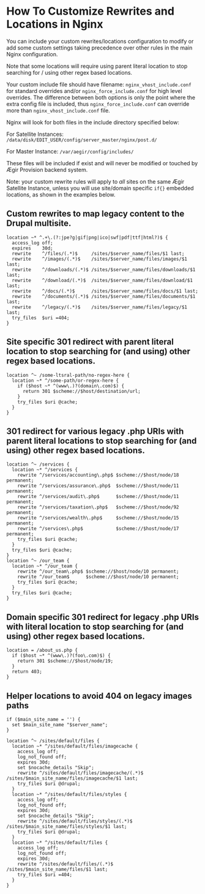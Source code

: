 
# How To Customize Rewrites and Locations in Nginx

You can include your custom rewrites/locations configuration to modify or add some custom settings taking precedence over other rules in the main Nginx configuration.

Note that some locations will require using parent literal location to stop searching for / using other regex based locations.

Your custom include file should have filename: `nginx_vhost_include.conf` for standard overrides and/or `nginx_force_include.conf` for high level overrides. The difference between both options is only the point where the extra config file is included, thus `nginx_force_include.conf` can override more than `nginx_vhost_include.conf` file.

Nginx will look for both files in the include directory specified below:

For Satellite Instances: `/data/disk/EDIT_USER/config/server_master/nginx/post.d/`

For Master Instance: `/var/aegir/config/includes/`

These files will be included if exist and will never be modified or touched by Ægir Provision backend system.

Note: your custom rewrite rules will apply to *all* sites on the same Ægir Satellite Instance, unless you will use site/domain specific `if{}` embedded locations, as shown in the examples below.

## Custom rewrites to map legacy content to the Drupal multisite.

```nginx
location ~* ^.+\.(?:jpe?g|gif|png|ico|swf|pdf|ttf|html?)$ {
  access_log off;
  expires    30d;
  rewrite    ^/files/(.*)$     /sites/$server_name/files/$1 last;
  rewrite    ^/images/(.*)$    /sites/$server_name/files/images/$1 last;
  rewrite    ^/downloads/(.*)$ /sites/$server_name/files/downloads/$1 last;
  rewrite    ^/download/(.*)$  /sites/$server_name/files/download/$1 last;
  rewrite    ^/docs/(.*)$      /sites/$server_name/files/docs/$1 last;
  rewrite    ^/documents/(.*)$ /sites/$server_name/files/documents/$1 last;
  rewrite    ^/legacy/(.*)$    /sites/$server_name/files/legacy/$1 last;
  try_files  $uri =404;
}
```

## Site specific 301 redirect with parent literal location to stop searching for (and using) other regex based locations.

```nginx
location ^~ /some-ltsral-path/no-regex-here {
  location ~* ^/some-path/or-regex-here {
    if ($host ~* ^(www\.)?(domain\.com)$) {
      return 301 $scheme://$host/destination/url;
    }
    try_files $uri @cache;
  }
}
```

## 301 redirect for various legacy .php URIs with parent literal locations to stop searching for (and using) other regex based locations.

```nginx
location ^~ /services {
  location ~* ^/services {
    rewrite ^/services/accounting\.php$ $scheme://$host/node/18 permanent;
    rewrite ^/services/assurance\.php$  $scheme://$host/node/11 permanent;
    rewrite ^/services/audit\.php$      $scheme://$host/node/11 permanent;
    rewrite ^/services/taxation\.php$   $scheme://$host/node/92 permanent;
    rewrite ^/services/wealth\.php$     $scheme://$host/node/15 permanent;
    rewrite ^/services\.php$            $scheme://$host/node/17 permanent;
    try_files $uri @cache;
  }
  try_files $uri @cache;
}
location ^~ /our_team {
  location ~* ^/our_team {
    rewrite ^/our_team\.php$ $scheme://$host/node/10 permanent;
    rewrite ^/our_team$      $scheme://$host/node/10 permanent;
    try_files $uri @cache;
  }
  try_files $uri @cache;
}
```

## Domain specific 301 redirect for legacy .php URIs with literal location to stop searching for (and using) other regex based locations.

```nginx
location = /about_us.php {
  if ($host ~* ^(www\.)?(foo\.com)$) {
    return 301 $scheme://$host/node/19;
  }
  return 403;
}
```

## Helper locations to avoid 404 on legacy images paths

```nginx
if ($main_site_name = '') {
  set $main_site_name "$server_name";
}

location ^~ /sites/default/files {
  location ~* ^/sites/default/files/imagecache {
    access_log off;
    log_not_found off;
    expires 30d;
    set $nocache_details "Skip";
    rewrite ^/sites/default/files/imagecache/(.*)$ /sites/$main_site_name/files/imagecache/$1 last;
    try_files $uri @drupal;
  }
  location ~* ^/sites/default/files/styles {
    access_log off;
    log_not_found off;
    expires 30d;
    set $nocache_details "Skip";
    rewrite ^/sites/default/files/styles/(.*)$ /sites/$main_site_name/files/styles/$1 last;
    try_files $uri @drupal;
  }
  location ~* ^/sites/default/files {
    access_log off;
    log_not_found off;
    expires 30d;
    rewrite ^/sites/default/files/(.*)$ /sites/$main_site_name/files/$1 last;
    try_files $uri =404;
  }
}
```
